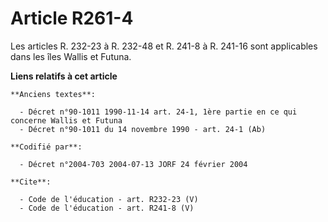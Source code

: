# Article R261-4

Les articles R. 232-23 à R. 232-48 et R. 241-8 à R. 241-16 sont applicables dans les îles Wallis et Futuna.

**Liens relatifs à cet article**

	**Anciens textes**:

	  - Décret n°90-1011 1990-11-14 art. 24-1, 1ère partie en ce qui concerne Wallis et Futuna
	  - Décret n°90-1011 du 14 novembre 1990 - art. 24-1 (Ab)

	**Codifié par**:

	  - Décret n°2004-703 2004-07-13 JORF 24 février 2004

	**Cite**:

	  - Code de l'éducation - art. R232-23 (V)
	  - Code de l'éducation - art. R241-8 (V)
